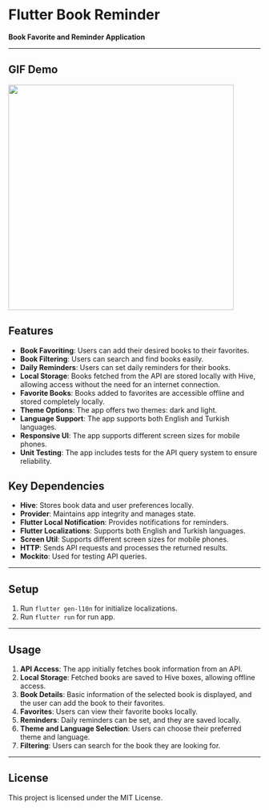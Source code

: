 # Flutter Book Reminder

**Book Favorite and Reminder Application**

---

## GIF Demo

<img src="https://github.com/Himera19/flutter_book_reminder/blob/master/app_preview.gif" height="450">
 
## Features

- **Book Favoriting**: Users can add their desired books to their favorites.
- **Book Filtering**: Users can search and find books easily.
- **Daily Reminders**: Users can set daily reminders for their books.
- **Local Storage**: Books fetched from the API are stored locally with Hive, allowing access without the need for an internet connection.
- **Favorite Books**: Books added to favorites are accessible offline and stored completely locally.
- **Theme Options**: The app offers two themes: dark and light.
- **Language Support**: The app supports both English and Turkish languages.
- **Responsive UI**: The app supports different screen sizes for mobile phones.
- **Unit Testing**: The app includes tests for the API query system to ensure reliability.

## Key Dependencies

- **Hive**: Stores book data and user preferences locally.
- **Provider**: Maintains app integrity and manages state.
- **Flutter Local Notification**: Provides notifications for reminders.
- **Flutter Localizations**: Supports both English and Turkish languages.
- **Screen Util**: Supports different screen sizes for mobile phones.
- **HTTP**: Sends API requests and processes the returned results.
- **Mockito**: Used for testing API queries.

---
## Setup

1. Run ```flutter gen-l10n``` for initialize localizations.
2. Run ```flutter run``` for run app.

---

## Usage

1. **API Access**: The app initially fetches book information from an API.
2. **Local Storage**: Fetched books are saved to Hive boxes, allowing offline access.
3. **Book Details**: Basic information of the selected book is displayed, and the user can add the book to their favorites.
4. **Favorites**: Users can view their favorite books locally.
5. **Reminders**: Daily reminders can be set, and they are saved locally.
6. **Theme and Language Selection**: Users can choose their preferred theme and language.
7. **Filtering**: Users can search for the book they are looking for.

---

## License

This project is licensed under the MIT License.
